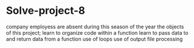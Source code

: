 # Solve-project-8
company employess are absent during this season of the year 
the objects of this project;
learn to organize code within a function
learn to pass data to and return data from a function
use of loops
use of output file processing
